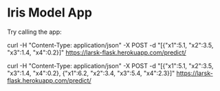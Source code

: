 # Iris Model App

Try calling the app:

curl -H "Content-Type: application/json" -X POST -d "[{\"x1\":5.1, \"x2\":3.5, \"x3\":1.4, \"x4\":0.2}]" https://larsk-flask.herokuapp.com/predict/

curl -H "Content-Type: application/json" -X POST -d "[{\"x1\":5.1, \"x2\":3.5, \"x3\":1.4, \"x4\":0.2}, {\"x1\":6.2, \"x2\":3.4, \"x3\":5.4, \"x4\":2.3}]" https://larsk-flask.herokuapp.com/predict/

